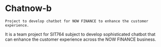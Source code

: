 # Chatnow-b

`Project to develop chatbot for NOW FINANCE to enhance the customer experience.`

It is a team project for SIT764 subject to develop sophisticated chatbot that can enhance the customer experience across the NOW FINANCE business.
